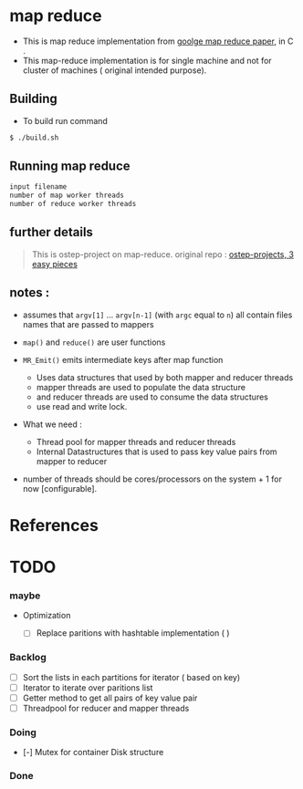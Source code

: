 
#  map reduce 
-  This is map reduce implementation from [goolge map reduce paper](https://static.googleusercontent.com/media/research.google.com/en//archive/mapreduce-osdi04.pdf), in C . 
- This map-reduce implementation is for single machine and  not for cluster of machines ( original intended purpose).   

## Building 
- To build run command
```sh 
$ ./build.sh 
```
## Running map reduce
```sh
input filename
number of map worker threads
number of reduce worker threads

```


## further details

> This is ostep-project  on map-reduce. original repo : [ostep-projects, 3 easy pieces](https://github.com/remzi-arpacidusseau/ostep-projects) 





## notes : 
- assumes that `argv[1]` ... `argv[n-1]` (with `argc` equal to `n`) all contain files names that are passed to mappers
- `map()` and `reduce()`  are user functions 
- `MR_Emit()` emits intermediate keys after map function   
    - Uses data structures that used by both mapper and reducer threads 
    - mapper threads are used to populate the data structure 
    - and reducer threads are used to consume the data structures
    - use read and write lock.
- What we need : 
    - Thread pool for mapper threads and reducer threads
    - Internal Datastructures that is used to pass key value pairs from mapper to reducer 

- number of threads should be cores/processors on the system + 1 for now [configurable]. 


# References


# TODO

### maybe
- Optimization
    - [ ] Replace paritions with hashtable implementation  (  )


### Backlog

- [  ] Sort the lists in each partitions for iterator ( based on key)
- [  ] Iterator to iterate over paritions list 
- [  ] Getter method to get all pairs of key value pair  
- [  ] Threadpool for reducer and mapper threads

### Doing
- [-] Mutex for container Disk structure

### Done
